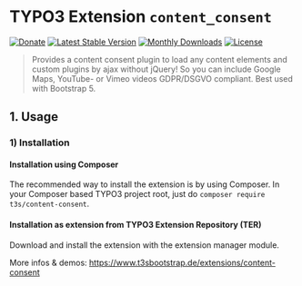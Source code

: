 # TYPO3 Extension ``content_consent``

[![Donate](https://img.shields.io/badge/Donate-PayPal-green.svg)](https://www.paypal.me/t3sbootstrap)
[![Latest Stable Version](https://poser.pugx.org/t3s/content_consent/v/stable)](https://packagist.org/packages/t3s/content_consent)
[![Monthly Downloads](https://poser.pugx.org/t3s/content_consent/d/monthly)](https://packagist.org/packages/t3s/content_consent)
[![License](https://poser.pugx.org/t3s/content_consent/license)](https://packagist.org/packages/t3s/content_consent)

> Provides a content consent plugin to load any content elements and custom plugins by ajax without jQuery! So you can include Google Maps, YouTube- or Vimeo videos GDPR/DSGVO compliant. Best used with Bootstrap 5.

## 1. Usage


### 1) Installation

#### Installation using Composer

The recommended way to install the extension is by using Composer. 
In your Composer based TYPO3 project root, just do `composer require t3s/content-consent`. 

#### Installation as extension from TYPO3 Extension Repository (TER)

Download and install the extension with the extension manager module.

More infos & demos: https://www.t3sbootstrap.de/extensions/content-consent
